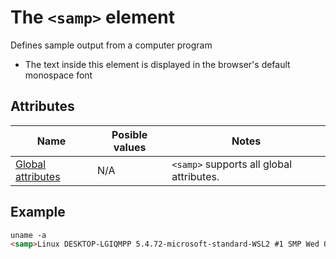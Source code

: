 # The `<samp>` element
Defines sample output from a computer program

- The text inside this element is displayed in the browser's default monospace font

## Attributes
| Name | Posible values | Notes |
|-|-|-|
| [Global attributes](../first-steps/global-attributes.md) | N/A | `<samp>` supports all global attributes. |

## Example
```html
uname -a
<samp>Linux DESKTOP-LGIQMPP 5.4.72-microsoft-standard-WSL2 #1 SMP Wed Oct 28 23:40:43 UTC 2020 x86_64 x86_64 x86_64 GNU/Linux</samp>
```